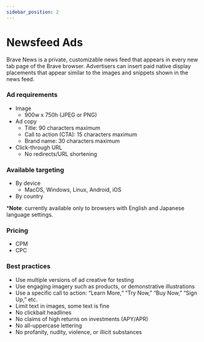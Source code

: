 ```yaml
---
sidebar_position: 2
---
```


# Newsfeed Ads

Brave News is a private, customizable news feed that appears in every new tab page of the Brave browser. Advertisers can insert paid native display placements that appear similar to the images and snippets shown in the news feed.

### Ad requirements
- Image
  - 900w x 750h (JPEG or PNG)
- Ad copy
  - Title: 90 characters maximum
  - Call to action (CTA): 15 characters maximum
  - Brand name: 30 characters maximum
- Click-through URL
  - No redirects/URL shortening

### Available targeting
- By device
  - MacOS, Windows, Linux, Android, iOS
- By country

***Note**: currently available only to browsers with English and Japanese language settings.

### Pricing
- CPM
- CPC

### Best practices
- Use multiple versions of ad creative for testing
- Use engaging imagery such as products, or demonstrative illustrations
- Use a specific call to action: “Learn More,” “Try Now,” “Buy Now,” “Sign Up,” etc.
- Limit text in images, some text is fine
- No clickbait headlines
- No claims of high returns on investments (APY/APR)
- No all-uppercase lettering
- No profanity, nudity, violence, or illicit substances

